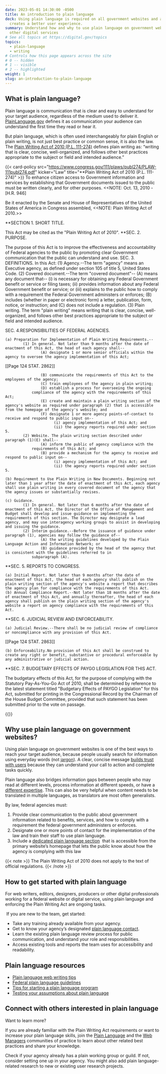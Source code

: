 ```yaml
---
date: 2023-05-01 14:30:00 -0500
title: An introduction to plain language
deck: Using plain language is required on all government websites and also
  creates a better user experience.
summary: Understand how and why to use plain language on government websites and
  other digital services
# See all topics at https://digital.gov/topics
topics:
  - plain-language
  - writing
# Controls how this page appears across the site
# 0 -- hidden
# 1 -- visible
# 2 -- highlighted
weight: 1
slug: an-introduction-to-plain-language
---
```

## What is plain language?

Plain language is communication that is clear and easy to understand for your target audience, regardless of the medium used to deliver it. [PlainLanguage.gov](https://www.plainlanguage.gov/about/definitions/) defines it as communication your audience can understand the first time they read or hear it.

But plain language, which is often used interchangeably for plain English or plain writing, is not just best practice or common sense, it is also the law. The [Plain Writing Act of 2010 (P.L. 111-274)](https://www.gpo.gov/fdsys/pkg/PLAW-111publ274/content-detail.html) defines plain writing as: “writing that is clear, concise, well-organized, and follows other best practices appropriate to the subject or field and intended audience.”

{{< card-policy src="https://www.congress.gov/111/plaws/publ274/PLAW-111publ274.pdf" kicker="Law" title="**Plain Writing Act of 2010 (P.L. 111-274)" >}}
To enhance citizen access to Government information and services by establishing that Government documents issued to the public must be written clearly, and for other purposes. <<NOTE: Oct. 13, 2010 -  [H.R. 946]

Be it enacted by the Senate and House of Representatives of the United States of America in Congress assembled, <<NOTE: Plain Writing Act of 2010.>> 

**SECTION 1. SHORT TITLE.

This Act may be cited as the "Plain Writing Act of 2010".
**SEC. 2. PURPOSE.

The purpose of this Act is to improve the effectiveness and accountability of Federal agencies to the public by promoting clear Government communication that the public can understand and use.
SEC. 3. DEFINITIONS.
    In this Act:
            (1) Agency.--The term "agency" means an Executive agency, as defined under section 105 of title 5, United States Code.
            (2) Covered document.--The term "covered document"--
                    (A) means any document that--
                          (i) is necessary for obtaining any Federal Government benefit or service or filing taxes;
                          (ii) provides information about any Federal Government benefit or service; or
                          (iii) explains to the public how to comply with a requirement the Federal Government administers or enforces;
                    (B) includes (whether in paper or electronic form) a letter, publication, form, notice, or instruction; and
                    (C) does not include a regulation.
            (3) Plain writing. The term "plain writing" means writing that is clear, concise, well-organized, and follows other best practices appropriate to the subject or field and intended audience.

SEC. 4.RESPONSIBILITIES OF FEDERAL AGENCIES.

    (a) Preparation for Implementation of Plain Writing Requirements.--
            (1) In general. Not later than 9 months after the date of enactment of this Act, the head of each agency shall--
                    (A) designate 1 or more senior officials within the agency to oversee the agency implementation of this Act;

[[Page 124 STAT. 2862]]

                    (B) communicate the requirements of this Act to the employees of the agency;
                    (C) train employees of the agency in plain writing;
                    (D) establish a process for overseeing the ongoing 
                compliance of the agency with the requirements of this Act;
                    (E) create and maintain a plain writing section of the agency's website as required under paragraph (2) that is accessible from the homepage of the agency's website; and
                    (F) designate 1 or more agency points-of-contact to receive and respond to public input on--
                          (i) agency implementation of this Act; and
                          (ii) the agency reports required under section 5.
            (2) Website. The plain writing section described under paragraph (1)(E) shall--
                    (A) inform the public of agency compliance with the 
                requirements of this Act; and
                    (B) provide a mechanism for the agency to receive and respond to public input on--
                          (i) agency implementation of this Act; and
                          (ii) the agency reports required under section 5.

    (b) Requirement to Use Plain Writing in New Documents. Beginning not later than 1 year after the date of enactment of this Act, each agency shall use plain writing in every covered document of the agency that the agency issues or substantially revises.

    (c) Guidance.
            (1) In general. Not later than 6 months after the date of enactment of this Act, the Director of the Office of Management and Budget shall develop and issue guidance on implementing the requirements of this section. The Director may designate a lead agency, and may use interagency working groups to assist in developing and issuing the guidance.
            (2) Interim guidance.--Before the issuance of guidance under paragraph (1), agencies may follow the guidance of--
                    (A) the writing guidelines developed by the Plain Language Action and Information Network; or
                    (B) guidance provided by the head of the agency that  is consistent with the guidelines referred to in 
                subparagraph (A).
                
**SEC. 5. REPORTS TO CONGRESS.

    (a) Initial Report. Not later than 9 months after the date of enactment of this Act, the head of each agency shall publish on the plain writing section of the agency's website a report that describes the agency plan for compliance with the requirements of this Act.
    (b) Annual Compliance Report.--Not later than 18 months after the date of enactment of this Act, and annually thereafter, the head of each agency shall publish on the plain writing section of the agency's website a report on agency compliance with the requirements of this Act.

**SEC. 6. JUDICIAL REVIEW AND ENFORCEABILITY.

    (a) Judicial Review.--There shall be no judicial review of compliance or noncompliance with any provision of this Act.

[[Page 124 STAT. 2863]]

    (b) Enforceability.No provision of this Act shall be construed to create any right or benefit, substantive or procedural enforceable by any administrative or judicial action.
**SEC. 7. BUDGETARY EFFECTS OF PAYGO LEGISLATION FOR THIS ACT.

The budgetary effects of this Act, for the purpose of complying  with the Statutory Pay-As-You-Go Act of 2010, shall be determined by reference to the latest statement titled "Budgetary Effects of PAYGO Legislation" for this Act, submitted for printing in the Congressional Record by the Chairman of the House Budget Committee, provided that such 
statement has been submitted prior to the vote on passage.

{{</card-policy>}}

## Why use plain language on government websites?

Using plain language on government websites is one of the best ways to reach your target audience, because people usually search for information using everyday words (not [jargon](https://digital.gov/2022/11/07/jargon-madness-a-plain-language-exercise/)). A clear, concise message [builds trust with users](https://digital.gov/2022/12/13/to-build-trust-aim-for-easy/) because they can understand your call to action and complete tasks quickly.

Plain language also bridges information gaps between people who may read at different levels, process information at different speeds, or have a [different expertise](https://digital.gov/2022/11/09/tips-for-communicating-about-your-research-with-non-scientists/). This can also be very helpful when content needs to be translated in multiple languages, as translators are most often generalists.

By law, federal agencies must:

1. Provide clear communication to the public about government information related to benefits, services, and how to comply with a requirement the federal government administers or enforces.
2. Designate one or more points of contact for the implementation of the law and train their staff to use plain language.
3. Include a [dedicated plain language section](https://digital.gov/resources/required-web-content-and-links/#about-page-2)  that is accessible from the primary website’s homepage that lets the public know about how the agency is complying with this law

{{< note >}} The Plain Writing Act of 2010 does not apply to the text of official regulations. {{< /note >}}

## How to get started with plain language

For web writers, editors, designers, producers or other digital professionals working for a federal website or digital service, using plain language and enforcing the Plain Writing Act are ongoing tasks.

 If you are new to the team, get started:

* Take any training already available from your agency.
* Get to know your agency’s designated [plain language contact](https://www.plainlanguage.gov/law/agency-programs/).
* Learn the existing plain language review process for public communication, and understand your role and responsibilities.
* Access existing tools and reports the team uses for accessibility and readability.

## Plain language resources

* [Plain language web writing tips](https://digital.gov/resources/plain-language-web-writing-tips/)
* [Federal plain language guidelines](https://www.plainlanguage.gov/guidelines/)
* [Tips for starting a plain language program](https://www.plainlanguage.gov/training/tips-for-trainers/)
* [Testing your assumptions about plain language](https://www.plainlanguage.gov/guidelines/test/)

## Connect with others interested in plain language

Want to learn more? 

If you are already familiar with the Plain Writing Act requirements or want to increase your plain language skills, join the [Plain Language](https://digital.gov/communities/plain-language/) and the [Web Managers](https://digital.gov/communities/web-content-managers/) communities of practice to learn about other related best practices and share your knowledge. 

Check if your agency already has a plain working group or guild. If not, consider setting one up in your agency. You might also add plain language-related research to new or existing user research projects.
